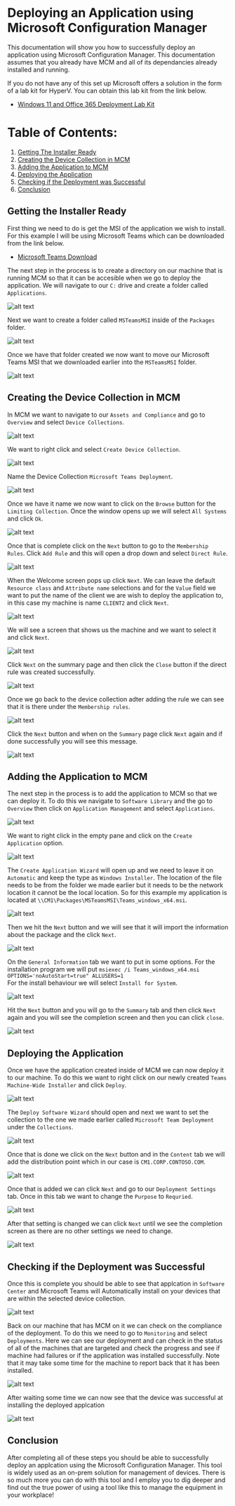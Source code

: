 # Deploying an Application using Microsoft Configuration Manager

This documentation will show you how to successfully deploy an application using Microsoft Configuration Manager. This documentation assumes that you already have MCM and all of its dependancies already installed and running.

If you do not have any of this set up Microsoft offers a solution in the form of a lab kit for HyperV. You can obtain this lab kit from the link below.
- [Windows 11 and Office 365 Deployment Lab Kit](https://www.microsoft.com/en-us/evalcenter/download-windows-11-office-365-lab-kit)

# Table of Contents:
1. [Getting The Installer Ready](#Getting-the-Installer-Ready)
2. [Creating the Device Collection in MCM](#Creating-the-Device-Collection-in-MCM)
3. [Adding the Application to MCM](#Adding-the-Application-to-MCM)
4. [Deploying the Application](#Deploying-the-Application)
5. [Checking if the Deployment was Successful](#Checking-if-the-Deployment-was-Successful)
6. [Conclusion](#Conclusion)

## Getting the Installer Ready
First thing we need to do is get the MSI of the application we wish to install. For this example I will be using Microsoft Teams which can be downloaded from the link below.
- [Microsoft Teams Download](https://teams.microsoft.com/downloads/desktopurl?env=production&plat=windows&arch=x64&managedInstaller=true&download=true)

The next step in the process is to create a directory on our machine that is running MCM so that it can be accesible when we go to deploy the application. We will navigate to our `C:` drive and create a folder called `Applications`.

![alt text](_images/1-packages-folder.png)

Next we want to create a folder called `MSTeamsMSI` inside of the `Packages` folder.

![alt text](_images/2-msteams-folder.png)

Once we have that folder created we now want to move our Microsoft Teams MSI that we downloaded earlier into the `MSTeamsMSI` folder.

![alt text](_images/3-msi-inside-folder.png)

## Creating the Device Collection in MCM

In MCM we want to navigate to our `Assets and Compliance` and go to `Overview` and select `Device Collections`.

![alt text](_images/4-create-device-collection.png)

We want to right click and select `Create Device Collection`.

![alt text](_images/5-device-collection-creation.png)

Name the Device Collection `Microsoft Teams Deployment`.

![alt text](_images/6-name-collection.png)

Once we have it name we now want to click on the `Browse` button for the `Limiting Collection`. Once the window opens up we will select `All Systems` and click `Ok`.

![alt text](_images/7-select-all-systems.png)

Once that is complete click on the `Next` button to go to the `Membership Rules`. Click `Add Rule` and this will open a drop down and select `Direct Rule`.

![alt text](_images/8-direct-rule.png)

When the Welcome screen pops up click `Next`. We can leave the default `Resource class` and `Attribute name` selections and for the `Value` field we want to put the name of the client we are wish to deploy the application to, in this case my machine is name `CLIENT2` and click `Next`.

![alt text](_images/9-select-resources.png)

We will see a screen that shows us the machine and we want to select it and click `Next`.

![alt text](_images/10-selecting-device.png)

Click `Next` on the summary page and then click the `Close` button if the direct rule was created successfully.

![alt text](_images/11-device-added.png)

Once we go back to the device collection adter adding the rule we can see that it is there under the `Membership rules`.

![alt text](_images/12-membership-rule-created.png)

Click the `Next` button and when on the `Summary` page click `Next` again and if done successfully you will see this message.

![alt text](_images/13-collected-created.png)

## Adding the Application to MCM

The next step in the process is to add the application to MCM so that we can deploy it. To do this we navigate to `Software Library`
and the go to `Overview` then click on `Application Management` and select `Applications`.

![alt text](_images/14-application-management.png)

We want to right click in the empty pane and click on the `Create Application` option.

![alt text](_images/15-create-application.png)

The `Create Application Wizard` will open up and we need to leave it on `Automatic` and keep the type as `Windows Installer`. 
The location of the file needs to be from the folder we made earlier but it needs to be the network location it cannot be the local location. 
So for this example my application is located at `\\CM1\Packages\MSTeamsMSI\Teams_windows_x64.msi`. 

![alt text](_images/16-selecting-package.png)

Then we hit the `Next` button and we will see that it will import the information about the package and the click `Next`.

![alt text](_images/17-package-info-import.png)

On the `General Information` tab we want to put in some options. For the installation program we will put `msiexec /i Teams_windows_x64.msi OPTIONS='noAutoStart=true" ALLUSERS=1`\
For the install behaviour we will select `Install for System`.

![alt text](_images/18-app-general-info.png)

Hit the `Next` button and you will go to the `Summary` tab and then click `Next` again and you will see the completion screen and then you can click `close`.

![alt text](_images/19-app-created.png)

## Deploying the Application

Once we have the application created inside of MCM we can now deploy it to our machine. To do this we want to right click on our 
newly created `Teams Machine-Wide Installer` and click `Deploy`.

![alt text](_images/20-deploying-the-app.png)

The `Deploy Software Wizard` should open and next we want to set the collection to the one we made earlier called `Microsoft Team Deployment` under the `Collections`.

![alt text](_images/21-selecting-device-collection.png)

Once that is done we click on the `Next` button and in the `Content` tab we will add the distribution point which in our case is `CM1.CORP.CONTOSO.COM`.

![alt text](_images/22-selecting-dp.png)

Once that is added we can click `Next` and go to our `Deployment Settings` tab. Once in this tab we want to change the `Purpose` to `Requried`.

![alt text](_images/23-require-install.png)

After that setting is changed we can click `Next` until we see the completion screen as there are no other settings we need to change.

![alt text](_images/24-deployment-created.png)

## Checking if the Deployment was Successful

Once this is complete you should be able to see that applcation in `Software Center` and Microsoft Teams will Automatically install on your devices that are within the selected device collection.

![alt text](_images/25-software-center.png)

Back on our machine that has MCM on it we can check on the compliance of the deployment. To do this we need to go to `Monitoring` and select `Deployments`. Here we can see our deployment and can check in the status of all of the machines that are targeted and check 
the progress and see if machine had failures or if the application was installed successfully. Note that it may take some time for the machine to report back that it has been installed.

![alt text](_images/26-monitoring.png)

After waiting some time we can now see that the device was successful at installing the deployed applcation

![alt text](_images/27-success-report.png)

## Conclusion

After completing all of these steps you should be able to successfully deploy an applcation using the Microsoft Configuration Manager. This tool is widely used as an 
on-prem solution for management of devices. There is so much more you can do with this tool and I employ you to dig deeper and find out the true power of using a tool
like this to manage the equipment in your workplace!